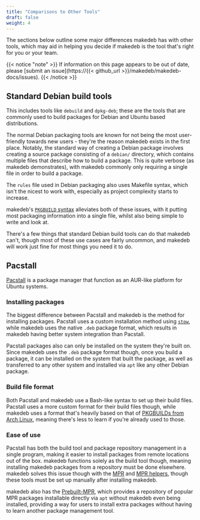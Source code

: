 ```yaml
---
title: "Comparisons to Other Tools"
draft: false
weight: 4
---
```


The sections below outline some major differences makedeb has with other tools, which may aid in helping you decide if makedeb is the tool that's right for you or your team.

{{< notice "note" >}}
If information on this page appears to be out of date, please [submit an issue](https://{{< github_url >}}/makedeb/makedeb-docs/issues).
{{< /notice >}}

## Standard Debian build tools
This includes tools like `debuild` and `dpkg-deb`; these are the tools that are commonly used to build packages for Debian and Ubuntu based distributions.

The normal Debian packaging tools are known for not being the most user-friendly towards new users - they're the reason makedeb exists in the first place. Notably, the standard way of creating a Debian package involves creating a source package consisting of a `debian/` directory, which contains multiple files that describe how to build a package. This is quite verbose (as makedeb demonstrates), with makedeb commonly only requiring a single file in order to build a package.


The `rules` file used in Debian packaging also uses Makefile syntax, which isn't the nicest to work with, especially as project complexity starts to increase.

makedeb's [`PKGBUILD` syntax](/makedeb/pkgbuild-syntax) alleviates both of these issues, with it putting most packaging information into a single file, whilst also being simple to write and look at.

There's a few things that standard Debian build tools can do that makedeb can't, though most of these use cases are fairly uncommon, and makedeb will work just fine for most things you need it to do.

## Pacstall
[Pacstall](https://pacstall.dev) is a package manager that function as an AUR-like platform for Ubuntu systems.

### Installing packages
The biggest difference between Pacstall and makedeb is the method for installing packages. Pacstall uses a custom installation method using [`stow`](https://www.gnu.org/software/stow/manual/stow.html), while makedeb uses the native `.deb` package format, which results in makedeb having better system integration than Pacstall.

Pacstall packages also can only be installed on the system they're built on. Since makedeb uses the `.deb` package format though, once you build a package, it can be installed on the system that built the package, as well as transferred to any other system and installed via `apt` like any other Debian package.

### Build file format
Both Pacstall and makedeb use a Bash-like syntax to set up their build files. Pacstall uses a more custom format for their build files though, while makedeb uses a format that's heavily based on that of [PKGBUILDs from Arch Linux](/makedeb/pkgbuild-syntax), meaning there's less to learn if you're already used to those.

### Ease of use
Pacstall has both the build tool and package repository management in a single program, making it easier to install packages from remote locations out of the box. makedeb functions solely as the build tool though, meaning installing makedeb packages from a repository must be done elsewhere. makedeb solves this issue though with the [MPR](/using-the-mpr) and [MPR helpers](/using-the-mpr/list-of-mpr-helpers), though these tools must be set up manually after installing makedeb.

makedeb also has the [Prebuilt-MPR](/prebuilt-mpr), which provides a repository of popular MPR packages installable directly via `apt` without makedeb even being installed, providing a way for users to install extra packages without having to learn another package management tool.
